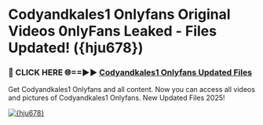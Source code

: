 # Codyandkales1 Onlyfans Original Videos 0nlyFans Leaked - Files Updated! ({hju678})

<h3>🔴 CLICK HERE 🌐==►► <a href="https://tinyurl.com/ms9xzufz" rel="nofollow">Codyandkales1 Onlyfans Updated Files</a></h3>

Get Codyandkales1 Onlyfans and all content. Now you can access all videos and pictures of Codyandkales1 Onlyfans. New Updated Files 2025!

[![{hju678}](https://i.imgur.com/PQ7UWWw.gif)](https://tinyurl.com/ms9xzufz)